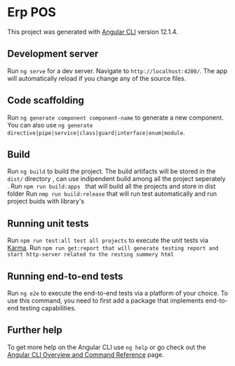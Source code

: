 # Erp POS

This project was generated with [Angular CLI](https://github.com/angular/angular-cli) version 12.1.4.

## Development server

Run `ng serve` for a dev server. Navigate to `http://localhost:4200/`. The app will automatically reload if you change any of the source files.

## Code scaffolding

Run `ng generate component component-name` to generate a new component. You can also use `ng generate directive|pipe|service|class|guard|interface|enum|module`.

## Build

Run `ng build` to build the project. The build artifacts will be stored in the `dist/` directory , can use indipendent build among all the project seperately .
Run `npm run build:apps ` that will build all the projects and store in dist folder 
Run `nmp run build:release` that will run test automatically and run project buids with library's 

## Running unit tests

Run `npm run test:all test all projects` to execute the unit tests via [Karma](https://karma-runner.github.io).
Run `npm run get:report that will generate testing report and start http-server related to the resting summery html `



## Running end-to-end tests

Run `ng e2e` to execute the end-to-end tests via a platform of your choice. To use this command, you need to first add a package that implements end-to-end testing capabilities.

## Further help

To get more help on the Angular CLI use `ng help` or go check out the [Angular CLI Overview and Command Reference](https://angular.io/cli) page.
